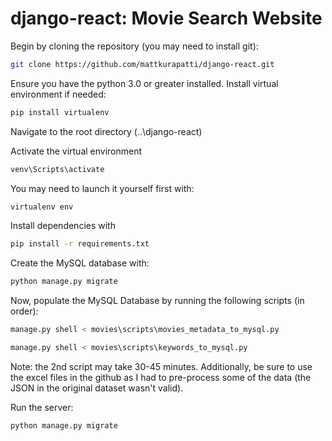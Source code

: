 # django-react: Movie Search Website

Begin by cloning the repository (you may need to install git):

```bash
git clone https://github.com/mattkurapatti/django-react.git
```

Ensure you have the python 3.0 or greater installed. Install virtual environment if needed:
```bash
pip install virtualenv
```
Navigate to the root directory (..\django-react)

Activate the virtual environment
```bash
venv\Scripts\activate
```

You may need to launch it yourself first with:
```bash
virtualenv env
```

Install dependencies with
```bash
pip install -r requirements.txt
```

Create the MySQL database with:
```bash
python manage.py migrate
```

Now, populate the MySQL Database by running the following scripts (in order):
```bash
manage.py shell < movies\scripts\movies_metadata_to_mysql.py
```
```bash
manage.py shell < movies\scripts\keywords_to_mysql.py
```
Note: the 2nd script may take 30-45 minutes. Additionally, be sure to use the excel files in the github as I had to pre-process some of the data (the JSON in the original dataset wasn't valid).

Run the server:
```bash
python manage.py migrate
```

